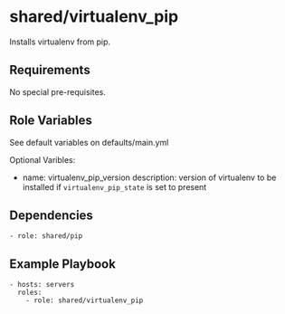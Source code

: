 # shared/virtualenv_pip #

Installs virtualenv from pip.

## Requirements ##

No special pre-requisites.

## Role Variables ##

See default variables on defaults/main.yml

Optional Varibles:
- name: virtualenv_pip_version
  description: version of virtualenv to be installed if `virtualenv_pip_state` is set to present

## Dependencies ##

    - role: shared/pip

## Example Playbook ##

    - hosts: servers
      roles:
        - role: shared/virtualenv_pip

